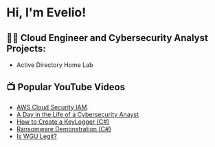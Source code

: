 <h1>Hi, I'm Evelio! </h1>

<h2>👨‍💻 Cloud Engineer and Cybersecurity Analyst Projects:</h2>

- Active Directory Home Lab


<h2>📺 Popular YouTube Videos</h2>

- [AWS Cloud Security IAM]().
- [A Day in the Life of a Cybersecurity Anayst](https://www.youtube.com/watch?v=uHy3oM7NnoU)
- [How to Create a KeyLogger (C#)](https://www.youtube.com/watch?v=N-L9hklSlNk)
- [Ransomware Demonstration (C#)](https://www.youtube.com/watch?v=OfvdQeh79s0)
- [Is WGU Legit?](https://www.youtube.com/watch?v=E2MwRWxDBkA)
 
 
 
